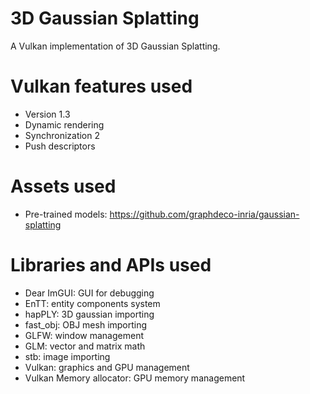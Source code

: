 # 3D Gaussian Splatting
A Vulkan implementation of 3D Gaussian Splatting.

# Vulkan features used
* Version 1.3
* Dynamic rendering
* Synchronization 2
* Push descriptors

# Assets used
* Pre-trained models: https://github.com/graphdeco-inria/gaussian-splatting

# Libraries and APIs used
* Dear ImGUI: GUI for debugging
* EnTT: entity components system
* hapPLY: 3D gaussian importing
* fast_obj: OBJ mesh importing
* GLFW: window management
* GLM: vector and matrix math
* stb: image importing
* Vulkan: graphics and GPU management
* Vulkan Memory allocator: GPU memory management
